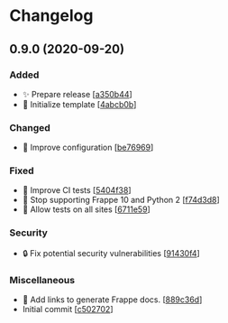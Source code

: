 # Changelog

<a name="0.9.0"></a>

## 0.9.0 (2020-09-20)

### Added

-   ✨ Prepare release \[[a350b44](https://github.com/Monogramm/recod_frappe_devtools/commit/a350b4401cf82eb8dfbdcba64826e548a2a29455)]
-   🎉 Initialize template \[[4abcb0b](https://github.com/Monogramm/recod_frappe_devtools/commit/4abcb0b5c68c07486849fc32358dfe52b3ddaf74)]

### Changed

-   🔧 Improve configuration \[[be76969](https://github.com/Monogramm/recod_frappe_devtools/commit/be76969601971517d542ac685a5f41be36875839)]

### Fixed

-   💚 Improve CI tests \[[5404f38](https://github.com/Monogramm/recod_frappe_devtools/commit/5404f38b8b7233c3e77a772eb65928b3005cb7a7)]
-   💚 Stop supporting Frappe 10 and Python 2 \[[f74d3d8](https://github.com/Monogramm/recod_frappe_devtools/commit/f74d3d8c76eafa469fa8fc5d4e5d37102738303c)]
-   💚 Allow tests on all sites \[[6711e59](https://github.com/Monogramm/recod_frappe_devtools/commit/6711e59b2f71ce7559d3f4f9dd0d33cfd5a3be37)]

### Security

-   🔒 Fix potential security vulnerabilities \[[91430f4](https://github.com/Monogramm/recod_frappe_devtools/commit/91430f46bda6e307aa4fb6f48c80393d62a81eef)]

### Miscellaneous

-   📝 Add links to generate Frappe docs. \[[889c36d](https://github.com/Monogramm/recod_frappe_devtools/commit/889c36dc2c50a9d083abf114cde2ad04827910c5)]
-   Initial commit \[[c502702](https://github.com/Monogramm/recod_frappe_devtools/commit/c502702955a59989956b167e21a8f402ea306f20)]

